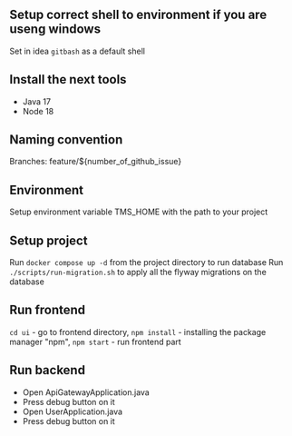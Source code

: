 ## Setup correct shell to environment if you are useng windows

Set in idea `gitbash` as a default shell

## Install the next tools

- Java 17
- Node 18

## Naming convention

Branches: feature/${number_of_github_issue}

## Environment

Setup environment variable TMS_HOME with the path to your project

## Setup project

Run `docker compose up -d` from the project directory to run database
Run `./scripts/run-migration.sh` to apply all the flyway migrations on the database

## Run frontend

`cd ui` - go to frontend directory,
`npm install` - installing the package manager "npm",
`npm start` - run frontend part

## Run backend

- Open ApiGatewayApplication.java
- Press debug button on it
- Open UserApplication.java
- Press debug button on it
